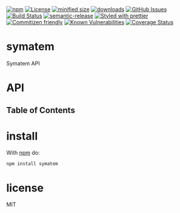 [![npm](https://img.shields.io/npm/v/symatem.svg)](https://www.npmjs.com/package/symatem)
[![License](https://img.shields.io/badge/License-BSD%203--Clause-blue.svg)](https://opensource.org/licenses/BSD-3-Clause)
[![minified size](https://badgen.net/bundlephobia/min/symatem)](https://bundlephobia.com/result?p=symatem)
[![downloads](http://img.shields.io/npm/dm/symatem.svg?style=flat-square)](https://npmjs.org/package/symatem)
[![GitHub Issues](https://img.shields.io/github/issues/arlac77/node-symatem.svg?style=flat-square)](https://github.com/arlac77/node-symatem/issues)
[![Build Status](https://travis-ci.com/arlac77/node-symatem.svg?branch=master)](https://travis-ci.com/arlac77/node-symatem)
[![semantic-release](https://img.shields.io/badge/%20%20%F0%9F%93%A6%F0%9F%9A%80-semantic--release-e10079.svg)](https://github.com/arlac77/node-symatem.git)
[![Styled with prettier](https://img.shields.io/badge/styled_with-prettier-ff69b4.svg)](https://github.com/prettier/prettier)
[![Commitizen friendly](https://img.shields.io/badge/commitizen-friendly-brightgreen.svg)](http://commitizen.github.io/cz-cli/)
[![Known Vulnerabilities](https://snyk.io/test/github/arlac77/node-symatem/badge.svg)](https://snyk.io/test/github/arlac77/node-symatem)
[![Coverage Status](https://coveralls.io/repos/arlac77/node-symatem/badge.svg)](https://coveralls.io/r/arlac77/node-symatem)

# symatem

Symatem API

# API

<!-- Generated by documentation.js. Update this documentation by updating the source code. -->

## Table of Contents

# install

With [npm](http://npmjs.org) do:

```shell
npm install symatem
```

# license

MIT
